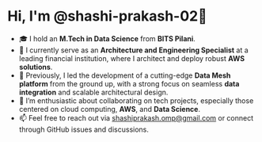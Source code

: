# Hi, I'm @shashi-prakash-02👋

- 🎓 I hold an **M.Tech in Data Science** from **BITS Pilani**.
- 💼 I currently serve as an **Architecture and Engineering Specialist** at a leading financial institution, where I architect and deploy robust **AWS solutions**.
- 🌱 Previously, I led the development of a cutting-edge **Data Mesh platform** from the ground up, with a strong focus on seamless **data integration** and scalable architectural design.
- 🤝 I’m enthusiastic about collaborating on tech projects, especially those centered on cloud computing, **AWS**, and **Data Science**.
- 📫 Feel free to reach out via shashiprakash.omp@gmail.com or connect through GitHub issues and discussions.

<!---
shashi211/shashi211 is a ✨ special ✨ repository because its `README.md` (this file) appears on your GitHub profile.
You can click the Preview link to take a look at your changes.
--->
